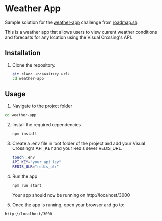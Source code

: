 # Weather App

Sample solution for the [weather-app](https://roadmap.sh/projects/weather-api-wrapper-service) challenge from [roadmap.sh](https://roadmap.sh).

This is a weather app that allows users to view current weather conditions and forecasts for any location using the Visual Crossing's API.


## Installation

1. Clone the repository:
   ```sh
   git clone <repository-url>
   cd weather-app
   ```

## Usage

1. Navigate to the project folder

```sh
cd weather-app
```

2. Install the required dependencies

   ```bash
   npm install
   ```
3. Create a .env file in root folder of the project and add your Visual Crossing's API_KEY and your Redis sever REDIS_URL.

   ```bash
   touch .env
   API_KEY="your_api_key"
   REDIS_ULR="redis_ulr"
   ```
4. Run the app
   ```bash
   npm run start
   ```
   Your app should now be running on http://localhost/3000
5. Once the app is running, open your browser and go to:
  ```arduino
  http://localhost/3000
  ```




